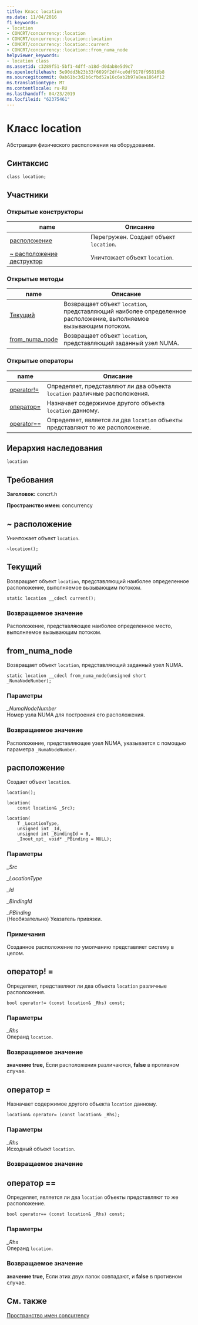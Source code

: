 ```yaml
---
title: Класс location
ms.date: 11/04/2016
f1_keywords:
- location
- CONCRT/concurrency::location
- CONCRT/concurrency::location::location
- CONCRT/concurrency::location::current
- CONCRT/concurrency::location::from_numa_node
helpviewer_keywords:
- location class
ms.assetid: c3289f51-5bf1-4dff-a18d-d0dab8e5d9c7
ms.openlocfilehash: 5e90dd3b23b33f6699f2df4ce0df9178f95816b8
ms.sourcegitcommit: 0ab61bc3d2b6cfbd52a16c6ab2b97a8ea1864f12
ms.translationtype: MT
ms.contentlocale: ru-RU
ms.lasthandoff: 04/23/2019
ms.locfileid: "62375461"
---
```

# <a name="location-class"></a>Класс location

Абстракция физического расположения на оборудовании.

## <a name="syntax"></a>Синтаксис

```
class location;
```

## <a name="members"></a>Участники

### <a name="public-constructors"></a>Открытые конструкторы

|name|Описание|
|----------|-----------------|
|[расположение](#ctor)|Перегружен. Создает объект `location`.|
|[~ расположение деструктор](#dtor)|Уничтожает объект `location`.|

### <a name="public-methods"></a>Открытые методы

|name|Описание|
|----------|-----------------|
|[Текущий](#current)|Возвращает объект `location`, представляющий наиболее определенное расположение, выполняемое вызывающим потоком.|
|[from_numa_node](#from_numa_node)|Возвращает объект `location`, представляющий заданный узел NUMA.|

### <a name="public-operators"></a>Открытые операторы

|name|Описание|
|----------|-----------------|
|[operator!=](#operator_neq)|Определяет, представляют ли два объекта `location` различные расположения.|
|[оператор=](#operator_eq)|Назначает содержимое другого объекта `location` данному.|
|[operator==](#operator_eq_eq)|Определяет, является ли два `location` объекты представляют то же расположение.|

## <a name="inheritance-hierarchy"></a>Иерархия наследования

`location`

## <a name="requirements"></a>Требования

**Заголовок:** concrt.h

**Пространство имен:** concurrency

##  <a name="dtor"></a> ~ расположение

Уничтожает объект `location`.

```
~location();
```

##  <a name="current"></a> Текущий

Возвращает объект `location`, представляющий наиболее определенное расположение, выполняемое вызывающим потоком.

```
static location __cdecl current();
```

### <a name="return-value"></a>Возвращаемое значение

Расположение, представляющее наиболее определенное место, выполняемое вызывающим потоком.

##  <a name="from_numa_node"></a> from_numa_node

Возвращает объект `location`, представляющий заданный узел NUMA.

```
static location __cdecl from_numa_node(unsigned short _NumaNodeNumber);
```

### <a name="parameters"></a>Параметры

*_NumaNodeNumber*<br/>
Номер узла NUMA для построения его расположения.

### <a name="return-value"></a>Возвращаемое значение

Расположение, представляющее узел NUMA, указывается с помощью параметра `_NumaNodeNumber`.

##  <a name="ctor"></a> расположение

Создает объект `location`.

```
location();

location(
    const location& _Src);

location(
    T _LocationType,
    unsigned int _Id,
    unsigned int _BindingId = 0,
    _Inout_opt_ void* _PBinding = NULL);
```

### <a name="parameters"></a>Параметры

*_Src*<br/>

*_LocationType*<br/>

*_Id*<br/>

*_BindingId*<br/>

*_PBinding*<br/>
(Необязательно) Указатель привязки.

### <a name="remarks"></a>Примечания

Созданное расположение по умолчанию представляет систему в целом.

##  <a name="operator_neq"></a> оператор! =

Определяет, представляют ли два объекта `location` различные расположения.

```
bool operator!= (const location& _Rhs) const;
```

### <a name="parameters"></a>Параметры

*_Rhs*<br/>
Операнд `location`.

### <a name="return-value"></a>Возвращаемое значение

**значение true,** Если расположения различаются, **false** в противном случае.

##  <a name="operator_eq"></a> оператор =

Назначает содержимое другого объекта `location` данному.

```
location& operator= (const location& _Rhs);
```

### <a name="parameters"></a>Параметры

*_Rhs*<br/>
Исходный объект `location`.

### <a name="return-value"></a>Возвращаемое значение

##  <a name="operator_eq_eq"></a> оператор ==

Определяет, является ли два `location` объекты представляют то же расположение.

```
bool operator== (const location& _Rhs) const;
```

### <a name="parameters"></a>Параметры

*_Rhs*<br/>
Операнд `location`.

### <a name="return-value"></a>Возвращаемое значение

**значение true,** Если этих двух папок совпадают, и **false** в противном случае.

## <a name="see-also"></a>См. также

[Пространство имен concurrency](concurrency-namespace.md)
